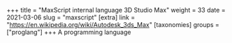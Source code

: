 +++
title = "MaxScript internal language 3D Studio Max"
weight = 33
date = 2021-03-06
slug = "maxscript"
[extra]
link = "https://en.wikipedia.org/wiki/Autodesk_3ds_Max"
[taxonomies]
groups = ["proglang"]
+++
A programming language

